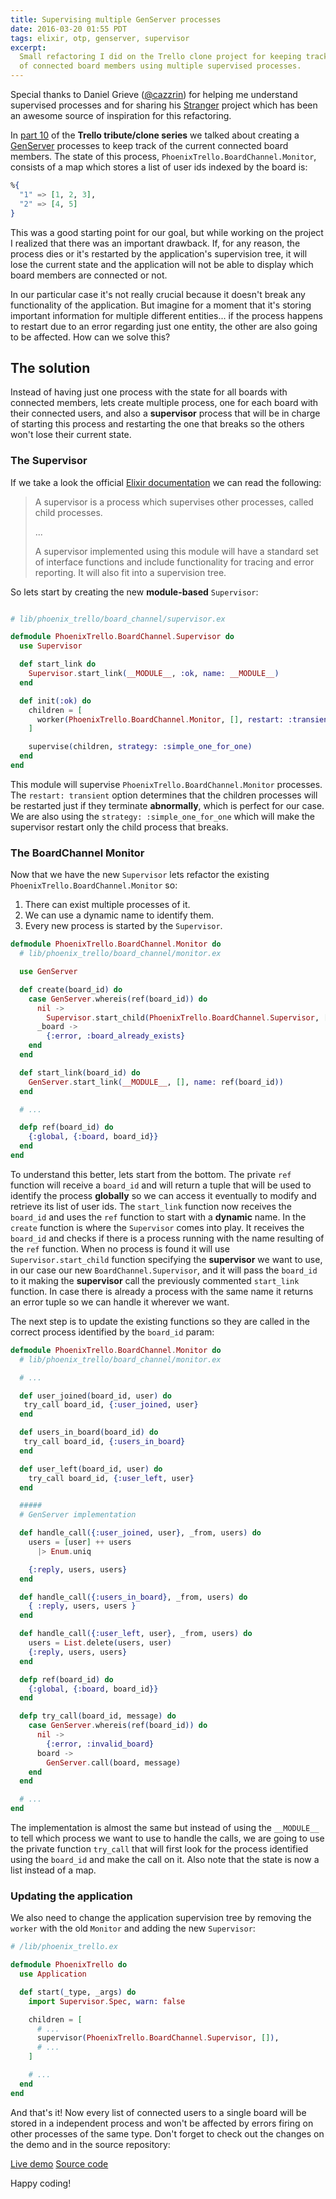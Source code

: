```yaml
---
title: Supervising multiple GenServer processes
date: 2016-03-20 01:55 PDT
tags: elixir, otp, genserver, supervisor
excerpt:
  Small refactoring I did on the Trello clone project for keeping track
  of connected board members using multiple supervised processes.
---
```

<div class="index">
  <p>Special thanks to Daniel Grieve (<a href="https://twitter.com/cazzrin" target="_blank">@cazzrin</a>)
  for helping me understand supervised processes and for sharing his <a href="https://github.com/cazrin/stranger" target="_blank">Stranger</a> project which has been
  an awesome source of inspiration for this refactoring.</p>
</div>

In [part 10][6bf70ca6] of the **Trello tribute/clone series** we talked about creating a [GenServer][f8b721be] processes to keep track of the current connected board members.
The state of this process, `PhoenixTrello.BoardChannel.Monitor`, consists of a map
which stores a list of user ids indexed by the board is:

```elixir
%{
  "1" => [1, 2, 3],
  "2" => [4, 5]
}
```

This was a good starting point for our goal, but while working on the project I realized
that there was an important drawback. If, for any reason, the process dies or it's
restarted by the application's supervision tree, it will lose the current state and the
application will not be able to display which board members are connected or not.

In our particular case it's not really crucial because it doesn't break any functionality
of the application. But imagine for a moment that it's storing important
information for multiple different entities... if the process happens to restart
due to an error regarding just one entity, the other are also going to be affected.
How can we solve this?

## The solution
Instead of having just one process with the state for all boards with connected members,
lets create multiple process, one for each board with their connected users, and also a
**supervisor** process that will be in charge of starting this process and restarting
the one that breaks so the others won't lose their current state.

### The Supervisor
If we take a look the official [Elixir documentation][e764d701] we can read the following:

> A supervisor is a process which supervises other processes, called child processes.
>
> ...
>
> A supervisor implemented using this module will have a standard set of interface
> functions and include functionality for tracing and error reporting.
> It will also fit into a supervision tree.

So lets start by creating the new **module-based** `Supervisor`:

```elixir

# lib/phoenix_trello/board_channel/supervisor.ex

defmodule PhoenixTrello.BoardChannel.Supervisor do
  use Supervisor

  def start_link do
    Supervisor.start_link(__MODULE__, :ok, name: __MODULE__)
  end

  def init(:ok) do
    children = [
      worker(PhoenixTrello.BoardChannel.Monitor, [], restart: :transient)
    ]

    supervise(children, strategy: :simple_one_for_one)
  end
end
```

This module will supervise `PhoenixTrello.BoardChannel.Monitor` processes. The
`restart: transient` option determines that the children processes will be restarted
just if they terminate **abnormally**, which is perfect for our case. We are also
using the `strategy: :simple_one_for_one` which will make the supervisor
restart only the child process that breaks.

### The BoardChannel Monitor
Now that we have the new `Supervisor` lets refactor the existing `PhoenixTrello.BoardChannel.Monitor`
so:

1. There can exist multiple processes of it.
2. We can use a dynamic name to identify them.
3. Every new process is started by the `Supervisor`.

```elixir
defmodule PhoenixTrello.BoardChannel.Monitor do
  # lib/phoenix_trello/board_channel/monitor.ex

  use GenServer

  def create(board_id) do
    case GenServer.whereis(ref(board_id)) do
      nil ->
        Supervisor.start_child(PhoenixTrello.BoardChannel.Supervisor, [board_id])
      _board ->
        {:error, :board_already_exists}
    end
  end

  def start_link(board_id) do
    GenServer.start_link(__MODULE__, [], name: ref(board_id))
  end

  # ...

  defp ref(board_id) do
    {:global, {:board, board_id}}
  end
end
```

To understand this better, lets start from the bottom. The private `ref` function
will receive a `board_id` and will return a tuple that will be used to identify the
process **globally** so we can access it eventually to modify and retrieve its list
of user ids. The `start_link` function now receives the `board_id` and uses
the `ref` function to start with a **dynamic** name. In the `create` function is where
the `Supervisor` comes into play. It receives the `board_id` and checks if there is
a process running with the name resulting of the `ref` function. When no process
is found it will use `Supervisor.start_child` function specifying the **supervisor** we want to
use, in our case our new `BoardChannel.Supervisor`, and it will pass the
`board_id` to it making the **supervisor** call the previously commented `start_link` function.
In case there is already a process with the same name it returns an error tuple so we can
handle it wherever we want.

The next step is to update the existing functions so they are called in the correct
process identified by the `board_id` param:


```elixir
defmodule PhoenixTrello.BoardChannel.Monitor do
  # lib/phoenix_trello/board_channel/monitor.ex

  # ...

  def user_joined(board_id, user) do
   try_call board_id, {:user_joined, user}
  end

  def users_in_board(board_id) do
   try_call board_id, {:users_in_board}
  end

  def user_left(board_id, user) do
    try_call board_id, {:user_left, user}
  end

  #####
  # GenServer implementation

  def handle_call({:user_joined, user}, _from, users) do
    users = [user] ++ users
      |> Enum.uniq

    {:reply, users, users}
  end

  def handle_call({:users_in_board}, _from, users) do
    { :reply, users, users }
  end

  def handle_call({:user_left, user}, _from, users) do
    users = List.delete(users, user)
    {:reply, users, users}
  end

  defp ref(board_id) do
    {:global, {:board, board_id}}
  end

  defp try_call(board_id, message) do
    case GenServer.whereis(ref(board_id)) do
      nil ->
        {:error, :invalid_board}
      board ->
        GenServer.call(board, message)
    end
  end

  # ...
end
```

The implementation is almost the same but instead of using the `__MODULE__` to tell
which process we want to use to handle the calls, we are going to use the private
function `try_call` that will first look for the process identified using the `board_id`
and make the call on it. Also note that the state is now a list instead of a map.

### Updating the application

We also need to change the application supervision tree by removing the `worker`
with the old `Monitor` and adding the new `Supervisor`:

```elixir
# /lib/phoenix_trello.ex

defmodule PhoenixTrello do
  use Application

  def start(_type, _args) do
    import Supervisor.Spec, warn: false

    children = [
      # ...
      supervisor(PhoenixTrello.BoardChannel.Supervisor, []),
      # ...
    ]

    # ...
  end
end
```


And that's it! Now every list of connected users to a single board will be stored
in a independent process and won't be affected by errors firing on other processes
of the same type. Don't forget to check out the changes on the demo and in the
source repository:

<div class="btn-wrapper">
  <a href="https://phoenix-trello.herokuapp.com/" target="_blank" class="btn"><i class="fa fa-cloud"></i> Live demo</a>
  <a href="https://github.com/bigardone/phoenix-trello" target="_blank" class="btn"><i class="fa fa-github"></i> Source code</a>
</div>


Happy coding!


  [6bf70ca6]: /blog/2016/02/15/trello-tribute-with-phoenix-and-react-pt-10/ "Tracking connected board members"
  [f8b721be]: http://elixir-lang.org/docs/stable/elixir/GenServer.html "Elixir GenServer documentation"
  [e764d701]: http://elixir-lang.org/docs/stable/elixir/Supervisor.html "Elixir Supervisor documentation"
